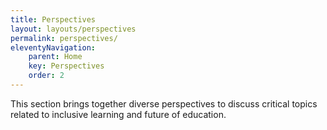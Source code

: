 ```yaml
---
title: Perspectives
layout: layouts/perspectives
permalink: perspectives/
eleventyNavigation:
    parent: Home
    key: Perspectives
    order: 2
---
```


This section brings together diverse perspectives to discuss critical topics related to inclusive learning and
future of education.
